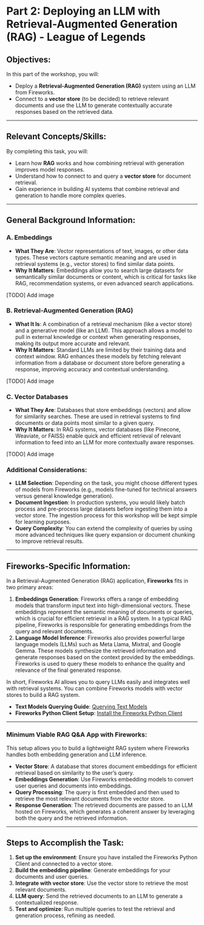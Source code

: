
# Part 2: Deploying an LLM with Retrieval-Augmented Generation (RAG) - League of Legends

## Objectives:
In this part of the workshop, you will:
- Deploy a **Retrieval-Augmented Generation (RAG)** system using an LLM from Fireworks.
- Connect to a **vector store** (to be decided) to retrieve relevant documents and use the LLM to generate contextually accurate responses based on the retrieved data.

---

## Relevant Concepts/Skills:
By completing this task, you will:
- Learn how **RAG** works and how combining retrieval with generation improves model responses.
- Understand how to connect to and query a **vector store** for document retrieval.
- Gain experience in building AI systems that combine retrieval and generation to handle more complex queries.

---

## General Background Information:

### **A. Embeddings**
- **What They Are**: Vector representations of text, images, or other data types. These vectors capture semantic meaning and are used in retrieval systems (e.g., vector stores) to find similar data points.
- **Why It Matters**: Embeddings allow you to search large datasets for semantically similar documents or content, which is critical for tasks like RAG, recommendation systems, or even advanced search applications.

[TODO] Add image

### **B. Retrieval-Augmented Generation (RAG)**
- **What It Is**: A combination of a retrieval mechanism (like a vector store) and a generative model (like an LLM). This approach allows a model to pull in external knowledge or context when generating responses, making its output more accurate and relevant.
- **Why It Matters**: Standard LLMs are limited by their training data and context window. RAG enhances these models by fetching relevant information from a database or document store before generating a response, improving accuracy and contextual understanding.

[TODO] Add image

### **C. Vector Databases**
- **What They Are**: Databases that store embeddings (vectors) and allow for similarity searches. These are used in retrieval systems to find documents or data points most similar to a given query.
- **Why It Matters**: In RAG systems, vector databases (like Pinecone, Weaviate, or FAISS) enable quick and efficient retrieval of relevant information to feed into an LLM for more contextually aware responses.

[TODO] Add image

### Additional Considerations:
- **LLM Selection**: Depending on the task, you might choose different types of models from Fireworks (e.g., models fine-tuned for technical answers versus general knowledge generation).
- **Document Ingestion**: In production systems, you would likely batch process and pre-process large datasets before ingesting them into a vector store. The ingestion process for this workshop will be kept simple for learning purposes.
- **Query Complexity**: You can extend the complexity of queries by using more advanced techniques like query expansion or document chunking to improve retrieval results.

---

## Fireworks-Specific Information:
In a Retrieval-Augmented Generation (RAG) application, **Fireworks** fits in two primary areas:

1. **Embeddings Generation**: Fireworks offers a range of embedding models that transform input text into high-dimensional vectors. These embeddings represent the semantic meaning of documents or queries, which is crucial for efficient retrieval in a RAG system. In a typical RAG pipeline, Fireworks is responsible for generating embeddings from the query and relevant documents.
2. **Language Model Inference**: Fireworks also provides powerful large language models (LLMs) such as Meta Llama, Mixtral, and Google Gemma. These models synthesize the retrieved information and generate responses based on the context provided by the embeddings. Fireworks is used to query these models to enhance the quality and relevance of the final generated response.

In short, Fireworks AI allows you to query LLMs easily and integrates well with retrieval systems. You can combine Fireworks models with vector stores to build a RAG system.
  - **Text Models Querying Guide**: [Querying Text Models](https://docs.fireworks.ai/guides/querying-text-models)
  - **Fireworks Python Client Setup**: [Install the Fireworks Python Client](https://docs.fireworks.ai/tools-sdks/python-client/installation)

---

### Minimum Viable RAG Q&A App with Fireworks:
This setup allows you to build a lightweight RAG system where Fireworks handles both embedding generation and LLM inference.

- **Vector Store**: A database that stores document embeddings for efficient retrieval based on similarity to the user’s query.
- **Embeddings Generation**: Use Fireworks embedding models to convert user queries and documents into embeddings.
- **Query Processing**: The query is first embedded and then used to retrieve the most relevant documents from the vector store.
- **Response Generation**: The retrieved documents are passed to an LLM hosted on Fireworks, which generates a coherent answer by leveraging both the query and the retrieved information.

---

## Steps to Accomplish the Task:
1. **Set up the environment**: Ensure you have installed the Fireworks Python Client and connected to a vector store.
2. **Build the embedding pipeline**: Generate embeddings for your documents and user queries.
3. **Integrate with vector store**: Use the vector store to retrieve the most relevant documents.
4. **LLM query**: Send the retrieved documents to an LLM to generate a contextualized response.
5. **Test and optimize**: Run multiple queries to test the retrieval and generation process, refining as needed.
